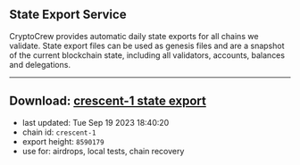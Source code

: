 ## State Export Service
CryptoCrew provides automatic daily state exports for all chains we validate. State export files can be used as genesis files and are a snapshot of the current blockchain state, including all validators, accounts, balances and delegations.

---
**Download: [crescent-1 state export](https://dl.ccvalidators.com/SERVICE/crescent/crescent-1_export_8590179.json)**
---

- last updated: Tue Sep 19 2023 18:40:20
- chain id: `crescent-1`
- export height: `8590179`
- use for: airdrops, local tests, chain recovery
